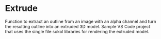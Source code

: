 # Extrude
Function to extract an outline from an image with an alpha channel and turn the resulting outline into an extruded 3D model. 
Sample VS Code project that uses the single file sokol libraries for rendering the extruded model.
